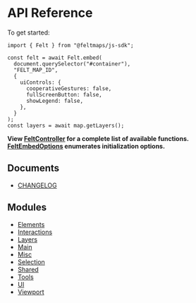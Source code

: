 # API Reference

To get started:

```
import { Felt } from "@feltmaps/js-sdk";

const felt = await Felt.embed(
  document.querySelector("#container"),
  "FELT_MAP_ID",
  {
    uiControls: {
      cooperativeGestures: false,
      fullScreenButton: false,
      showLegend: false,
    },
  }
);
const layers = await map.getLayers();
```

**View [FeltController](Main/FeltController.md) for a complete list of available functions. [FeltEmbedOptions](Main/FeltEmbedOptions.md) enumerates initialization options.**

## Documents

* [CHANGELOG](CHANGELOG.md)

## Modules

* [Elements](Elements.md)
* [Interactions](Interactions.md)
* [Layers](Layers.md)
* [Main](Main.md)
* [Misc](Misc.md)
* [Selection](Selection.md)
* [Shared](Shared.md)
* [Tools](Tools.md)
* [UI](UI.md)
* [Viewport](Viewport.md)
